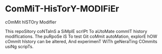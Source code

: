 # ComMiT-HisTorY-MODIFiEr
cOmMit hISTOry ModifIer

This repoSitory coNTaInS a SiMplE scrIPt To aUtoMate commIT history modifIcations. The puRpoSe iS To test Git coMmit autoMation, explorE hOW cOmmIt hIstory can be altered, And experimenT WiTh geNeraTing COmmits usiNg scripTs.
